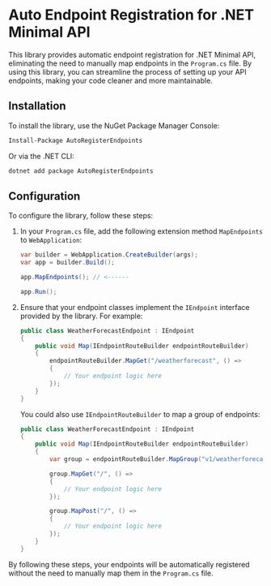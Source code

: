 # Auto Endpoint Registration for .NET Minimal API

This library provides automatic endpoint registration for .NET Minimal API, eliminating the need to manually map endpoints in the `Program.cs` file. By using this library, you can streamline the process of setting up your API endpoints, making your code cleaner and more maintainable.

## Installation

To install the library, use the NuGet Package Manager Console:

```sh
Install-Package AutoRegisterEndpoints
```

Or via the .NET CLI:

```sh
dotnet add package AutoRegisterEndpoints
```

## Configuration

To configure the library, follow these steps:

1. In your `Program.cs` file, add the following extension method `MapEndpoints` to `WebApplication`:

    ```csharp
    var builder = WebApplication.CreateBuilder(args);
    var app = builder.Build();

    app.MapEndpoints(); // <------

    app.Run();
    ```

2. Ensure that your endpoint classes implement the `IEndpoint` interface provided by the library. For example:

    ```csharp
    public class WeatherForecastEndpoint : IEndpoint
    {
        public void Map(IEndpointRouteBuilder endpointRouteBuilder)
        {
            endpointRouteBuilder.MapGet("/weatherforecast", () =>
            {
                // Your endpoint logic here
            });
        }
    }
    ```

    You could also use `IEndpointRouteBuilder` to map a group of endpoints:

      ```csharp
      public class WeatherForecastEndpoint : IEndpoint
      {
          public void Map(IEndpointRouteBuilder endpointRouteBuilder)
          {
              var group = endpointRouteBuilder.MapGroup("v1/weatherforecast");

              group.MapGet("/", () =>
              {
                  // Your endpoint logic here
              });

              group.MapPost("/", () =>
              {
                  // Your endpoint logic here
              });
          }
      }
      ```

By following these steps, your endpoints will be automatically registered without the need to manually map them in the `Program.cs` file.


